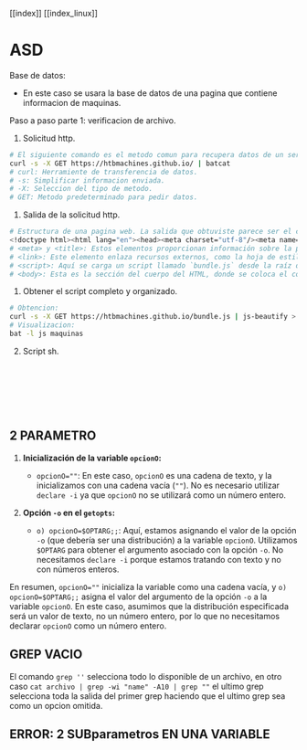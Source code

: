 [[index]]
[[index_linux]]

# ASD

Base de datos:
- En este caso se usara la base de datos de una pagina que contiene informacion de maquinas. 

Paso a paso parte 1: verificacion de archivo.
1. Solicitud http.
```sh
# El siguiente comando es el metodo comun para recupera datos de un servidor.
curl -s -X GET https://htbmachines.github.io/ | batcat
# curl: Herramiente de transferencia de datos.
# -s: Simplificar informacion enviada.
# -X: Seleccion del tipo de metodo.
# GET: Metodo predeterminado para pedir datos.
```
1. Salida de la solicitud http.
```sh
# Estructura de una pagina web. La salida que obtuviste parece ser el contenido HTML de la página web ubicada en la URL https://htbmachines.github.io/.
<!doctype html><html lang="en"><head><meta charset="utf-8"/><meta name="viewport" content="width=device-width,initial-scale=1"/><meta name="description" content="HTB Machines"/><meta name="author" content="rroderickk"/><meta name="author" content="CheatModes4"/><meta name="twitter:site" content="@cheatmodes4"/><meta name="twitter:creator" content="@cheatmodes4"/><meta property="og:site_name" content="github.com/rroderickk"/><meta property="og:site_name" content="rroderickk.github.io"/><meta property="og:type" content="website"/><link rel="icon" type="image/x-icon" href="/public/82fe1035e8b102375254.jpg"><link rel="stylesheet" href="//cdn.jsdelivr.net/npm/hack-font@3/build/web/hack.css"><title>HTB Machines - Search Engine</title><script defer="defer" src="/bundle.js"></script></head><body><main id="root"></main></body></html>
# <meta> y <title>: Estos elementos proporcionan información sobre la página, como el conjunto de caracteres, la descripción, el autor y el título. En este caso, el título es "HTB Machines - Search Engine".
# <link>: Este elemento enlaza recursos externos, como la hoja de estilo y el ícono de la página.
# <script>: Aquí se carga un script llamado `bundle.js` desde la raíz del servidor (`/bundle.js`). Los scripts se utilizan para agregar funcionalidad dinámica a la página.
# <body>: Esta es la sección del cuerpo del HTML, donde se coloca el contenido visible de la página. En este caso, parece estar vacío (`<main id="root"></main>`), y el contenido real puede generarse dinámicamente mediante JavaScript.
```
1. Obtener el script completo y organizado.
```sh
# Obtencion:
curl -s -X GET https://htbmachines.github.io/bundle.js | js-beautify > maquinas
# Visualizacion:
bat -l js maquinas
```
2. Script sh.
```sh








```





## 2 PARAMETRO
1. **Inicialización de la variable `opcionO`:**
   - `opcionO=""`: En este caso, `opcionO` es una cadena de texto, y la inicializamos con una cadena vacía (`""`). No es necesario utilizar `declare -i` ya que `opcionO` no se utilizará como un número entero.

2. **Opción `-o` en el `getopts`:**
   - `o) opcionO=$OPTARG;;`: Aquí, estamos asignando el valor de la opción `-o` (que debería ser una distribución) a la variable `opcionO`. Utilizamos `$OPTARG` para obtener el argumento asociado con la opción `-o`. No necesitamos `declare -i` porque estamos tratando con texto y no con números enteros.

En resumen, `opcionO=""` inicializa la variable como una cadena vacía, y `o) opcionO=$OPTARG;;` asigna el valor del argumento de la opción `-o` a la variable `opcionO`. En este caso, asumimos que la distribución especificada será un valor de texto, no un número entero, por lo que no necesitamos declarar `opcionO` como un número entero.

## GREP VACIO
El comando `grep ''` selecciona todo lo disponible de un archivo, en otro caso `cat archivo | grep -wi "name" -A10 | grep ""` el ultimo grep selecciona toda la salida del primer grep haciendo que el ultimo grep sea como un opcion omitida.


## ERROR: 2 SUBparametros EN UNA VARIABLE


